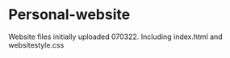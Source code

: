 # Personal-website
Website files initially uploaded 070322. Including index.html and websitestyle.css
